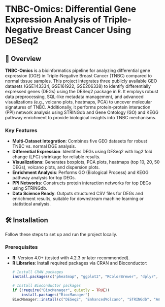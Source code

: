 # TNBC-Omics: Differential Gene Expression Analysis of Triple-Negative Breast Cancer Using DESeq2

## 📖 Overview
**TNBC-Omics** is a bioinformatics pipeline for analyzing differential gene expression (DGE) in Triple-Negative Breast Cancer (TNBC) compared to normal tissue samples. This project integrates three publicly available GEO datasets (GSE143334, GSE161922, GSE206338) to identify differentially expressed genes (DEGs) using the DESeq2 package in R. It employs robust data preprocessing, SQL-like metadata management, and advanced visualizations (e.g., volcano plots, heatmaps, PCA) to uncover molecular signatures of TNBC. Additionally, it performs protein-protein interaction (PPI) network analysis using STRINGdb and Gene Ontology (GO) and KEGG pathway enrichment to provide biological insights into TNBC mechanisms.

### Key Features
- **Multi-Dataset Integration**: Combines five GEO datasets for robust TNBC vs. normal DGE analysis.
- **Differential Expression**: Identifies DEGs using DESeq2 with log2 fold change (LFC) shrinkage for reliable results.
- **Visualizations**: Generates boxplots, PCA plots, heatmaps (top 10, 20, 50 DEGs), volcano plots, and dispersion plots.
- **Enrichment Analysis**: Performs GO (Biological Process) and KEGG pathway analysis for top DEGs.
- **PPI Networks**: Constructs protein interaction networks for top DEGs using STRINGdb.
- **Data Science Ready**: Outputs structured CSV files for DEGs and enrichment results, suitable for downstream machine learning or statistical analysis.

## 🛠️ Installation
Follow these steps to set up and run the project locally.

### Prerequisites
- **R**: Version 4.0+ (tested with 4.2.3 or later recommended).
- **R Libraries**: Install required packages via CRAN and Bioconductor:
  ```R
  # Install CRAN packages
  install.packages(c("pheatmap", "ggplot2", "RColorBrewer", "dplyr", "tibble", "readr", "grid", "stringr"))

  # Install Bioconductor packages
  if (!require("BiocManager", quietly = TRUE))
      install.packages("BiocManager")
  BiocManager::install(c("DESeq2", "EnhancedVolcano", "STRINGdb", "AnnotationDbi", "org.Hs.eg.db", "vsn", "clusterProfiler", "enrichplot", "apeglm"))
  ```
